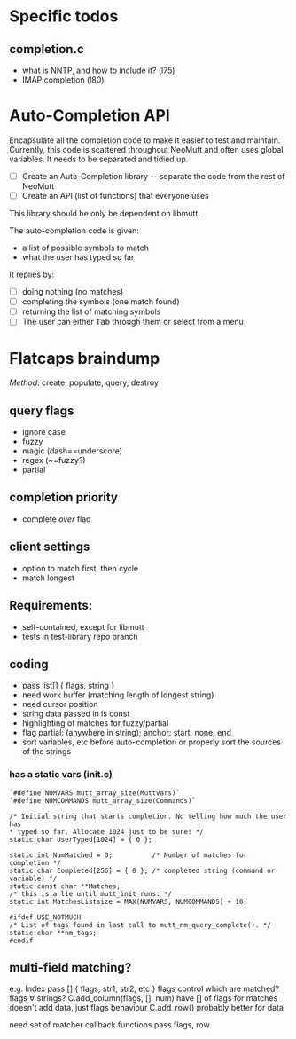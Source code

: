 # Specific todos

## completion.c

  - what is NNTP, and how to include it? (l75)
  - IMAP completion (l80)

# Auto-Completion API

Encapsulate all the completion code to make it easier to test and maintain.
Currently, this code is scattered throughout NeoMutt and often uses global
variables.  It needs to be separated and tidied up.

- [ ] Create an Auto-Completion library -- separate the code from the rest of NeoMutt
- [ ] Create an API (list of functions) that everyone uses

This library should be only be dependent on libmutt.

The auto-completion code is given:
- a list of possible symbols to match
- what the user has typed so far

It replies by:
- [ ] doing nothing (no matches)
- [ ] completing the symbols (one match found)
- [ ] returning the list of matching symbols
- [ ] The user can either <kbd>Tab</kbd> through them or select from a menu

# Flatcaps braindump

*Method*: create, populate, query, destroy

## query flags

  - ignore case
  - fuzzy
  - magic (dash==underscore)
  - regex (~=fuzzy?)
  - partial

## completion priority

  - complete *over* flag

## client settings

  - option to match first, then cycle
  - match longest

## Requirements:

  - self-contained, except for libmutt
  - tests in test-library repo branch

## coding

  - pass list[] { flags, string }
  - need work buffer (matching length of longest string)
  - need cursor position
  - string data passed in is const
  - highlighting of matches for fuzzy/partial
  - flag partial: (anywhere in string); anchor: start, none, end
  - sort variables, etc before auto-completion or properly sort the sources of the strings

### has a static vars (init.c)

	`#define NUMVARS mutt_array_size(MuttVars)`
	`#define NUMCOMMANDS mutt_array_size(Commands)`

	/* Initial string that starts completion. No telling how much the user has
	* typed so far. Allocate 1024 just to be sure! */
	static char UserTyped[1024] = { 0 };

	static int NumMatched = 0;          /* Number of matches for completion */
	static char Completed[256] = { 0 }; /* completed string (command or variable) */
	static const char **Matches;
	/* this is a lie until mutt_init runs: */
	static int MatchesListsize = MAX(NUMVARS, NUMCOMMANDS) + 10;

	#ifdef USE_NOTMUCH
	/* List of tags found in last call to mutt_nm_query_complete(). */
	static char **nm_tags;
	#endif

## multi-field matching?
  e.g. Index
  pass [] { flags, str1, str2, etc }
  flags control which are matched?  flags ∀ strings?
  C.add_column(flags, [], num)
    have [] of flags for matches
    doesn't add data, just flags behaviour
  C.add_row() probably better
    for data

  need set of matcher callback functions
    pass flags, row
